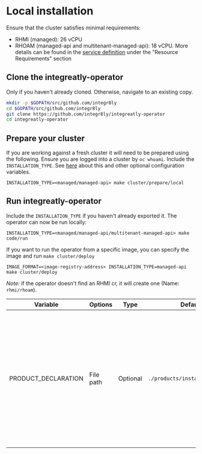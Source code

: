 # Local installation
Ensure that the cluster satisfies minimal requirements: 
- RHMI (managed): 26 vCPU 
- RHOAM (managed-api and multitenant-managed-api): 18 vCPU. More details can be found in the [service definition](https://access.redhat.com/articles/5534341) 
  under the "Resource Requirements" section

## Clone the integreatly-operator
Only if you haven't already cloned. Otherwise, navigate to an existing copy. 
```sh
mkdir -p $GOPATH/src/github.com/integr8ly
cd $GOPATH/src/github.com/integr8ly
git clone https://github.com/integr8ly/integreatly-operator
cd integreatly-operator
```

## Prepare your cluster

If you are working against a fresh cluster it will need to be prepared using the following. 
Ensure you are logged into a cluster by `oc whoami`.
Include the `INSTALLATION_TYPE`. See [here](#3-configuration-optional) about this and other optional configuration variables.
```shell
INSTALLATION_TYPE=<managed/managed-api> make cluster/prepare/local
```

## Run integreatly-operator
Include the `INSTALLATION_TYPE` if you haven't already exported it. 
The operator can now be run locally:
```shell
INSTALLATION_TYPE=<managed/managed-api/multitenant-managed-api> make code/run
```
If you want to run the operator from a specific image, you can specify the image and run `make cluster/deploy`
```shell
IMAGE_FORMAT=<image-registry-address> INSTALLATION_TYPE=managed-api  make cluster/deploy
```

*Note:* if the operator doesn't find an RHMI cr, it will create one (Name: `rhmi/rhoam`).

| Variable | Options | Type | Default | Details |
|----------|---------|:----:|---------|-------|
| PRODUCT_DECLARATION | File path | Optional |`./products/installation.yaml` | Specifies how RHOAM install the product operators, either from a local manifest, an index, or an included bundle. Only applicable to RHOAM |